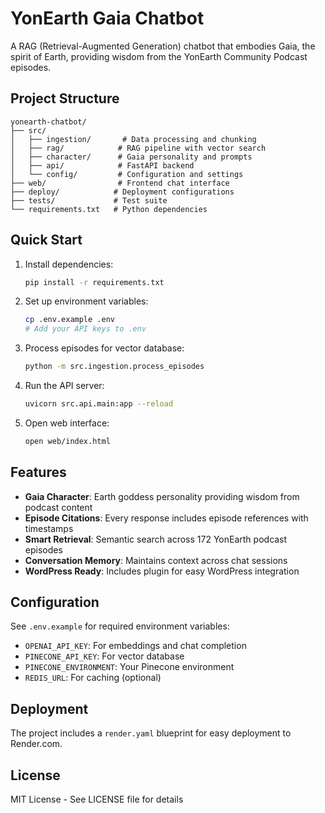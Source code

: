# YonEarth Gaia Chatbot

A RAG (Retrieval-Augmented Generation) chatbot that embodies Gaia, the spirit of Earth, providing wisdom from the YonEarth Community Podcast episodes.

## Project Structure

```
yonearth-chatbot/
├── src/
│   ├── ingestion/       # Data processing and chunking
│   ├── rag/            # RAG pipeline with vector search
│   ├── character/      # Gaia personality and prompts
│   ├── api/            # FastAPI backend
│   └── config/         # Configuration and settings
├── web/                # Frontend chat interface
├── deploy/            # Deployment configurations
├── tests/             # Test suite
└── requirements.txt   # Python dependencies
```

## Quick Start

1. Install dependencies:
   ```bash
   pip install -r requirements.txt
   ```

2. Set up environment variables:
   ```bash
   cp .env.example .env
   # Add your API keys to .env
   ```

3. Process episodes for vector database:
   ```bash
   python -m src.ingestion.process_episodes
   ```

4. Run the API server:
   ```bash
   uvicorn src.api.main:app --reload
   ```

5. Open web interface:
   ```bash
   open web/index.html
   ```

## Features

- **Gaia Character**: Earth goddess personality providing wisdom from podcast content
- **Episode Citations**: Every response includes episode references with timestamps
- **Smart Retrieval**: Semantic search across 172 YonEarth podcast episodes
- **Conversation Memory**: Maintains context across chat sessions
- **WordPress Ready**: Includes plugin for easy WordPress integration

## Configuration

See `.env.example` for required environment variables:
- `OPENAI_API_KEY`: For embeddings and chat completion
- `PINECONE_API_KEY`: For vector database
- `PINECONE_ENVIRONMENT`: Your Pinecone environment
- `REDIS_URL`: For caching (optional)

## Deployment

The project includes a `render.yaml` blueprint for easy deployment to Render.com.

## License

MIT License - See LICENSE file for details